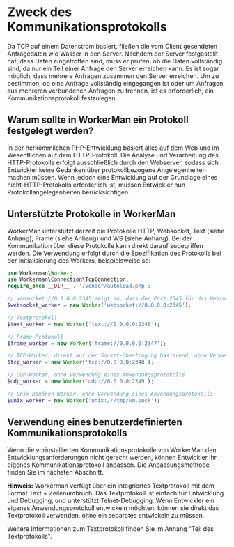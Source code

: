 # Zweck des Kommunikationsprotokolls
Da TCP auf einem Datenstrom basiert, fließen die vom Client gesendeten Anfragedaten wie Wasser in den Server. Nachdem der Server festgestellt hat, dass Daten eingetroffen sind, muss er prüfen, ob die Daten vollständig sind, da nur ein Teil einer Anfrage den Server erreichen kann. Es ist sogar möglich, dass mehrere Anfragen zusammen den Server erreichen. Um zu bestimmen, ob eine Anfrage vollständig eingegangen ist oder um Anfragen aus mehreren verbundenen Anfragen zu trennen, ist es erforderlich, ein Kommunikationsprotokoll festzulegen.

## Warum sollte in WorkerMan ein Protokoll festgelegt werden?
In der herkömmlichen PHP-Entwicklung basiert alles auf dem Web und im Wesentlichen auf dem HTTP-Protokoll. Die Analyse und Verarbeitung des HTTP-Protokolls erfolgt ausschließlich durch den Webserver, sodass sich Entwickler keine Gedanken über protokollbezogene Angelegenheiten machen müssen. Wenn jedoch eine Entwicklung auf der Grundlage eines nicht-HTTP-Protokolls erforderlich ist, müssen Entwickler nun Protokollangelegenheiten berücksichtigen.

## Unterstützte Protokolle in WorkerMan
WorkerMan unterstützt derzeit die Protokolle HTTP, Websocket, Text (siehe Anhang), Frame (siehe Anhang) und WS (siehe Anhang). Bei der Kommunikation über diese Protokolle kann direkt darauf zugegriffen werden. Die Verwendung erfolgt durch die Spezifikation des Protokolls bei der Initialisierung des Workers, beispielsweise so:
```php
use Workerman\Worker;
use Workerman\Connection\TcpConnection;
require_once __DIR__ . '/vendor/autoload.php';

// websocket://0.0.0.0:2345 zeigt an, dass der Port 2345 für das Websocket-Protokoll verwendet wird
$websocket_worker = new Worker('websocket://0.0.0.0:2345');

// Textprotokoll
$text_worker = new Worker('text://0.0.0.0:2346');

// Frame-Protokoll
$frame_worker = new Worker('frame://0.0.0.0:2347');

// TCP-Worker, direkt auf der Socket-Übertragung basierend, ohne Verwendung eines Anwendungsprotokolls
$tcp_worker = new Worker('tcp://0.0.0.0:2348');

// UDP-Worker, ohne Verwendung eines Anwendungsprotokolls
$udp_worker = new Worker('udp://0.0.0.0:2349');

// Unix-Domänen-Worker, ohne Verwendung eines Anwendungsprotokolls
$unix_worker = new Worker('unix:///tmp/wm.sock');
```

## Verwendung eines benutzerdefinierten Kommunikationsprotokolls
Wenn die vorinstallierten Kommunikationsprotokolle von WorkerMan den Entwicklungsanforderungen nicht gerecht werden, können Entwickler ihr eigenes Kommunikationsprotokoll anpassen. Die Anpassungsmethode finden Sie im nächsten Abschnitt.

**Hinweis:**
Workerman verfügt über ein integriertes Textprotokoll mit dem Format Text + Zeilenumbruch. Das Textprotokoll ist einfach für Entwicklung und Debugging, und unterstützt Telnet-Debugging. Wenn Entwickler ein eigenes Anwendungsprotokoll entwickeln möchten, können sie direkt das Textprotokoll verwenden, ohne ein separates entwickeln zu müssen.

Weitere Informationen zum Textprotokoll finden Sie im Anhang "Teil des Textprotokolls".
